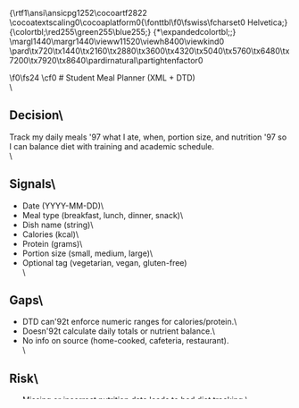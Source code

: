 {\rtf1\ansi\ansicpg1252\cocoartf2822
\cocoatextscaling0\cocoaplatform0{\fonttbl\f0\fswiss\fcharset0 Helvetica;}
{\colortbl;\red255\green255\blue255;}
{\*\expandedcolortbl;;}
\margl1440\margr1440\vieww11520\viewh8400\viewkind0
\pard\tx720\tx1440\tx2160\tx2880\tx3600\tx4320\tx5040\tx5760\tx6480\tx7200\tx7920\tx8640\pardirnatural\partightenfactor0

\f0\fs24 \cf0 # Student Meal Planner (XML + DTD)\
\
## Decision\
Track my daily meals \'97 what I ate, when, portion size, and nutrition \'97 so I can balance diet with training and academic schedule.\
\
## Signals\
- Date (YYYY-MM-DD)\
- Meal type (breakfast, lunch, dinner, snack)\
- Dish name (string)\
- Calories (kcal)\
- Protein (grams)\
- Portion size (small, medium, large)\
- Optional tag (vegetarian, vegan, gluten-free)\
\
## Gaps\
- DTD can\'92t enforce numeric ranges for calories/protein.\
- Doesn\'92t calculate daily totals or nutrient balance.\
- No info on source (home-cooked, cafeteria, restaurant).\
\
## Risk\
- Missing or incorrect nutrition data leads to bad diet tracking.\
- Enum drift (e.g., adding \'93brunch\'94) would break validation.\
- Wrong date format makes meal logs unusable for analysis.\
\
## Stewardship\
- Owner: myself\
- Stored in GitHub repo for class + portfolio use\
- Retained for current semester only\
\
## Data Domain\
Primary: Student Meal Tracking  \
Adjacent: Nutrition / Fitness  \
\
## Broken XML Explanation\
The `broken.xml` file fails validation because it:\
- Is missing the required `id` attribute,\
- Uses invalid enum values (`mealType="brunch"`, `portion="extraLarge"`),\
- Has the wrong child element order (`calories` appears before `dish`).\
}